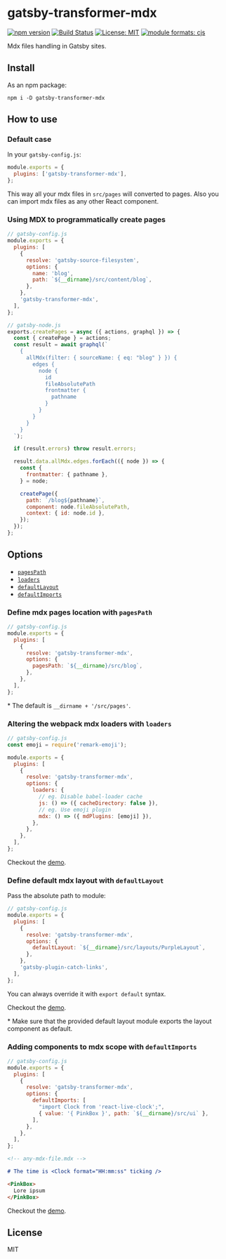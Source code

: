# gatsby-transformer-mdx

[![npm version][version-badge]][version]
[![Build Status][build-badge]][build]
[![License: MIT][license-badge]][license]
[![module formats: cjs][module-formats-badge]][unpkg-bundle]

Mdx files handling in Gatsby sites.

## Install

As an npm package:

```shell
npm i -D gatsby-transformer-mdx
```

## How to use

### Default case

In your `gatsby-config.js`:

```javascript
module.exports = {
  plugins: ['gatsby-transformer-mdx'],
};
```

This way all your mdx files in `src/pages` will converted to pages. Also you can
import mdx files as any other React component.

### Using MDX to programmatically create pages

```javascript
// gatsby-config.js
module.exports = {
  plugins: [
    {
      resolve: 'gatsby-source-filesystem',
      options: {
        name: 'blog',
        path: `${__dirname}/src/content/blog`,
      },
    },
    'gatsby-transformer-mdx',
  ],
};
```

```javascript
// gatsby-node.js
exports.createPages = async ({ actions, graphql }) => {
  const { createPage } = actions;
  const result = await graphql(`
    {
      allMdx(filter: { sourceName: { eq: "blog" } }) {
        edges {
          node {
            id
            fileAbsolutePath
            frontmatter {
              pathname
            }
          }
        }
      }
    }
  `);

  if (result.errors) throw result.errors;

  result.data.allMdx.edges.forEach(({ node }) => {
    const {
      frontmatter: { pathname },
    } = node;

    createPage({
      path: `/blog${pathname}`,
      component: node.fileAbsolutePath,
      context: { id: node.id },
    });
  });
};
```

## Options

- [`pagesPath`](#define-mdx-pages-location-with-pagespath)
- [`loaders`](#altering-the-webpack-mdx-loaders-with-loaders)
- [`defaultLayout`](#define-default-mdx-layout-with-defaultlayout)
- [`defaultImports`](#adding-components-to-mdx-scope-with-defaultimports)

### Define mdx pages location with `pagesPath`

```javascript
// gatsby-config.js
module.exports = {
  plugins: [
    {
      resolve: 'gatsby-transformer-mdx',
      options: {
        pagesPath: `${__dirname}/src/blog`,
      },
    },
  ],
};
```

\* The default is `__dirname + '/src/pages'`.

### Altering the webpack mdx loaders with `loaders`

```js
// gatsby-config.js
const emoji = require('remark-emoji');

module.exports = {
  plugins: [
    {
      resolve: 'gatsby-transformer-mdx',
      options: {
        loaders: {
          // eg. Disable babel-loader cache
          js: () => ({ cacheDirectory: false }),
          // eg. Use emoji plugin
          mdx: () => ({ mdPlugins: [emoji] }),
        },
      },
    },
  ],
};
```

Checkout the [demo](https://github.com/karolis-sh/gatsby-mdx/tree/master/demos/enhancing-mdx-loaders).

### Define default mdx layout with `defaultLayout`

Pass the absolute path to module:

```javascript
// gatsby-config.js
module.exports = {
  plugins: [
    {
      resolve: 'gatsby-transformer-mdx',
      options: {
        defaultLayout: `${__dirname}/src/layouts/PurpleLayout`,
      },
    },
    'gatsby-plugin-catch-links',
  ],
};
```

You can always override it with `export default` syntax.

Checkout the [demo](https://github.com/karolis-sh/gatsby-mdx/tree/master/demos/default-mdx-layout).

\* Make sure that the provided default layout module exports the layout component as default.

### Adding components to mdx scope with `defaultImports`

```javascript
// gatsby-config.js
module.exports = {
  plugins: [
    {
      resolve: 'gatsby-transformer-mdx',
      options: {
        defaultImports: [
          "import Clock from 'react-live-clock';",
          { value: '{ PinkBox }', path: `${__dirname}/src/ui` },
        ],
      },
    },
  ],
};
```

```md
<!-- any-mdx-file.mdx -->

# The time is <Clock format="HH:mm:ss" ticking />

<PinkBox>
  Lore ipsum
</PinkBox>
```

Checkout the [demo](https://github.com/karolis-sh/gatsby-mdx/tree/master/demos/default-mdx-imports).

## License

MIT

[version-badge]: https://badge.fury.io/js/gatsby-transformer-mdx.svg
[version]: https://www.npmjs.com/package/gatsby-transformer-mdx
[build-badge]: https://travis-ci.org/karolis-sh/gatsby-mdx.svg?branch=master
[build]: https://travis-ci.org/karolis-sh/gatsby-mdx
[license-badge]: https://img.shields.io/badge/License-MIT-yellow.svg
[license]: https://opensource.org/licenses/MIT
[module-formats-badge]: https://img.shields.io/badge/module%20formats-cjs-green.svg
[unpkg-bundle]: https://unpkg.com/gatsby-transformer-mdx/
